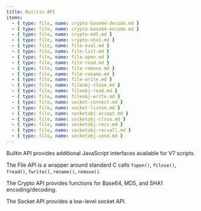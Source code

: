 ```yaml
---
title: Builtin API
items:
  - { type: file, name: crypto-base64-decode.md }
  - { type: file, name: crypto-base64-encode.md }
  - { type: file, name: crypto-md5.md }
  - { type: file, name: crypto-sha1.md }
  - { type: file, name: file-eval.md }
  - { type: file, name: file-list.md }
  - { type: file, name: file-open.md }
  - { type: file, name: file-read.md }
  - { type: file, name: file-remove.md }
  - { type: file, name: file-rename.md }
  - { type: file, name: file-write.md }
  - { type: file, name: fileobj-close.md }
  - { type: file, name: fileobj-read.md }
  - { type: file, name: fileobj-write.md }
  - { type: file, name: socket-connect.md }
  - { type: file, name: socket-listen.md }
  - { type: file, name: socketobj-accept.md }
  - { type: file, name: socketobj-close.md }
  - { type: file, name: socketobj-recv.md }
  - { type: file, name: socketobj-recvall.md }
  - { type: file, name: socketobj-send.md }
---
```


Builtin API provides additional JavaScript interfaces available for V7 scripts.

The File API is a wrapper around standard C calls `fopen()`, `fclose()`, `fread()`,
`fwrite()`, `rename()`, `remove()`.

The Crypto API provides functions for Base64, MD5, and SHA1 encoding/decoding.

The Socket API provides a low-level socket API.
